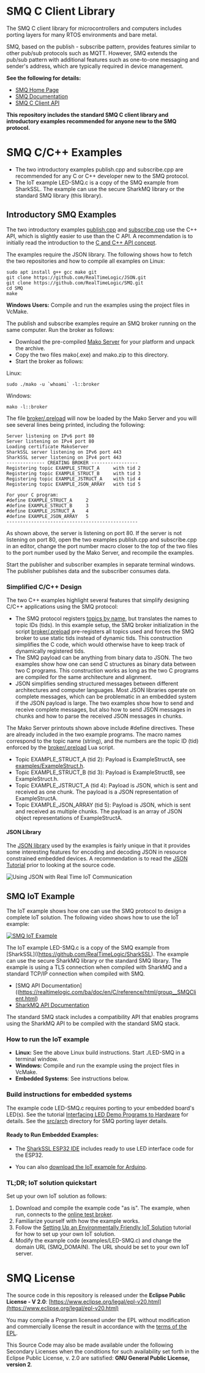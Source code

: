 # SMQ C Client Library

The SMQ C client library for microcontrollers and computers includes
porting layers for many RTOS environments and bare metal.

SMQ, based on the publish - subscribe pattern, provides features
similar to other pub/sub protocols such as MQTT. However, SMQ extends
the pub/sub pattern with additional features such as one-to-one
messaging and sender's address, which are typically required in device
management.

**See the following for details:**
* [SMQ Home Page](https://realtimelogic.com/products/simplemq/)
* [SMQ Documentation](https://realtimelogic.com/ba/doc/?url=SMQ.html)
* [SMQ C Client API](https://realtimelogic.com/ba/doc/en/C/reference/html/group__SMQClient.html)

**This repository includes the standard SMQ C client library and introductory examples recommended for anyone new to the SMQ protocol.**

# SMQ C/C++ Examples

* The two introductory examples publish.cpp and subscribe.cpp are
  recommended for any C or C++ developer new to the SMQ protocol.
* The IoT example LED-SMQ.c is a copy of the SMQ example from
  SharkSSL. The example can use the secure SharkMQ library or the
  standard SMQ library (this library).

## Introductory SMQ Examples

The two introductory examples [publish.cpp](examples/publish.cpp) and
[subscribe.cpp](examples/subscribe.cpp) use the C++ API, which is
slightly easier to use than the C API. A recommendation is to
initially read the introduction to the
[C and C++ API concept](https://realtimelogic.com/ba/doc/?url=introduction.html#oo_c).

The examples require the JSON library. The following shows how to
fetch the two repositories and how to compile all examples on Linux:

```
sudo apt install g++ gcc make git
git clone https://github.com/RealTimeLogic/JSON.git
git clone https://github.com/RealTimeLogic/SMQ.git
cd SMQ
make
```

**Windows Users:** Compile and run the examples using the project files in VcMake.

The publish and subscribe examples require an SMQ broker running on
the same computer. Run the broker as follows:

* Download the pre-compiled
  [Mako Server](https://makoserver.net/download/overview/) for your
  platform and unpack the archive.
* Copy the two files mako(.exe) and mako.zip to this directory.
* Start the broker as follows:

Linux:

```
sudo ./mako -u `whoami` -l::broker
```

Windows:

```
mako -l::broker
```

The file [broker/.preload](broker/.preload) will now be loaded by the
Mako Server and you will see several lines being printed, including
the following:

```
Server listening on IPv6 port 80
Server listening on IPv4 port 80
Loading certificate MakoServer
SharkSSL server listening on IPv6 port 443
SharkSSL server listening on IPv4 port 443
-------------- CREATING BROKER -----------------
Registering topic EXAMPLE_STRUCT_A     with tid 2
Registering topic EXAMPLE_STRUCT_B     with tid 3
Registering topic EXAMPLE_JSTRUCT_A    with tid 4
Registering topic EXAMPLE_JSON_ARRAY   with tid 5

For your C program:
#define EXAMPLE_STRUCT_A     2
#define EXAMPLE_STRUCT_B     3
#define EXAMPLE_JSTRUCT_A    4
#define EXAMPLE_JSON_ARRAY   5
------------------------------------------------
```

As shown above, the server is listening on port 80. If the server is
not listening on port 80, open the two examples publish.cpp and
subscribe.cpp in an editor, change the port number macro closer to the
top of the two files to the port number used by the Mako Server, and
recompile the examples.

Start the publisher and subscriber examples in separate terminal
windows. The publisher publishes data and the subscriber consumes
data.

### Simplified C/C++ Design

The two C++ examples highlight several features that simplify
designing C/C++ applications using the SMQ protocol:

* The SMQ protocol registers
  [topics by name](https://realtimelogic.com/ba/doc/?url=SMQ.html#TopicNames),
  but translates the names to topic IDs (tids). In this example setup,
  the SMQ broker initialization in the script
  [broker/.preload](broker/.preload) pre-registers all topics used and
  forces the SMQ broker to use static tids instead of dynamic
  tids. This construction simplifies the C code, which would otherwise
  have to keep track of dynamically registered tids.
* The SMQ payload can be anything from binary data to JSON. The two
  examples show how one can send C structures as binary data between
  two C programs. This construction works as long as the two C
  programs are compiled for the same architecture and alignment.
* JSON simplifies sending structured messages between different
  architectures and computer languages. Most JSON libraries operate on
  complete messages, which can be problematic in an embedded system if
  the JSON payload is large. The two examples show how to send and
  receive complete messages, but also how to send JSON messages
  in chunks and how to parse the received JSON messages in chunks.

The Mako Server printouts shown above include #define
directives. These are already included in the two example programs. The
macro names correspond to the topic name (string), and the numbers are
the topic ID (tid) enforced by the [broker/.preload](broker/.preload)
Lua script.

* Topic EXAMPLE_STRUCT_A (tid 2): Payload is ExampleStructA, see
  [examples/ExampleStruct.h](examples/ExampleStruct.h).
* Topic EXAMPLE_STRUCT_B (tid 3): Payload is ExampleStructB, see
  ExampleStruct.h.
* Topic EXAMPLE_JSTRUCT_A (tid 4): Payload is JSON, which is sent and
  received as one chunk. The payload is a JSON representation of
  ExampleStructA.
* Topic EXAMPLE_JSON_ARRAY (tid 5): Payload is JSON, which is sent and
  received as multiple chunks. The payload is an array of JSON
  object representations of ExampleStructA.

#### JSON Library

The [JSON library](https://github.com/RealTimeLogic/JSON) used by the
examples is fairly unique in that it provides some interesting
features for encoding and decoding JSON in resource constrained
embedded devices. A recommendation is to read the
[JSON Tutorial](https://realtimelogic.com/ba/doc/en/C/reference/html/md_en_C_md_JSON.html)
prior to looking at the source code.

![Using JSON with Real Time IoT Communication](https://realtimelogic.com/images/json-iot.jpg)

## SMQ IoT Example

The IoT example shows how one can use the SMQ protocol to design a
complete IoT solution. The following video shows how to use the IoT
example:

[![SMQ IoT Example](https://img.youtube.com/vi/R8SjfdySPsM/mqdefault.jpg)](https://youtu.be/R8SjfdySPsM)

The IoT example LED-SMQ.c is a copy of the SMQ example from
[SharkSSL]((https://github.com/RealTimeLogic/SharkSSL). The example
can use the secure SharkMQ library or the standard SMQ library. The
example is using a TLS connection when compiled with SharkMQ and a
standard TCP/IP connection when compiled with SMQ.

* [SMQ API Documentation]((https://realtimelogic.com/ba/doc/en/C/reference/html/group__SMQClient.html)
* [SharkMQ API Documentation](https://realtimelogic.com/ba/doc/en/C/shark/structSharkMQ.html)

The standard SMQ stack includes a compatibility API that enables
programs using the SharkMQ API to be compiled with the standard SMQ
stack.

### How to run the IoT example

* **Linux:** See the above Linux build instructions. Start ./LED-SMQ in a terminal window.
* **Windows:** Compile and run the example using the project files in VcMake.
* **Embedded Systems**: See instructions below.

### Build instructions for embedded systems

The example code LED-SMQ.c requires porting to your embedded board's
LED(s). See the tutorial
[Interfacing LED Demo Programs to Hardware](https://realtimelogic.com/ba/doc/en/C/shark/md_md_Examples.html#LedDemo)
for details. See the [src/arch](src/arch/) directory for SMQ porting layer details.

#### Ready to Run Embedded Examples:

* The
  [SharkSSL ESP32 IDE](https://realtimelogic.com/downloads/sharkssl/ESP32/)
  includes ready to use LED interface code for the ESP32.

* You can also
  [download the IoT example for Arduino](https://realtimelogic.com/downloads/SMQ/SMQ-Arduino.zip).


### TL;DR; IoT solution quickstart

Set up your own IoT solution as follows:

1. Download and compile the example code "as is". The example, when
   run, connects to the
   [online test broker](https://simplemq.com/m2m-led/).
2. Familiarize yourself with how the example works.
3. Follow the 
   [Setting Up an Environmentally Friendly IoT Solution](https://makoserver.net/articles/Setting-up-a-Low-Cost-SMQ-IoT-Broker)
   tutorial for how to set up your own IoT solution.
4. Modify the example code (examples/LED-SMQ.c) and change the domain
   URL (SMQ_DOMAIN). The URL should be set to your own IoT server.

# SMQ License

The source code in this repository is released under the **Eclipse Public License - V 2.0**: [https://www.eclipse.org/legal/epl-v20.html](https://www.eclipse.org/legal/epl-v20.html)

You may compile a Program licensed under the EPL without modification and commercially license the result in accordance with the [terms of the EPL](https://www.eclipse.org/legal/epl-2.0/faq.php).

This Source Code may also be made available under the following Secondary Licenses when the conditions for such availability set forth in the Eclipse Public License, v. 2.0 are satisfied: **GNU General Public License, version 2**.
